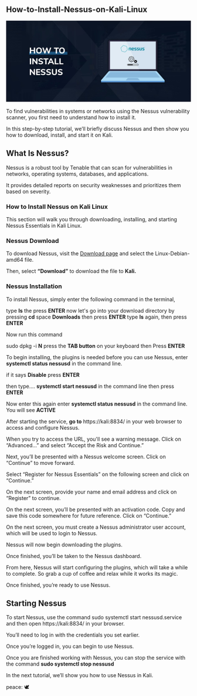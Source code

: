 <h2>How-to-Install-Nessus-on-Kali-Linux</h2>
<img src="Folder/How-to-install-Nessus-on-Kali-Linux-Windows (2).jpg">


To find vulnerabilities in systems or networks using the Nessus vulnerability scanner, you first need to understand how to install it.

In this step-by-step tutorial, we’ll briefly discuss Nessus and then show you how to download, install, and start it on  Kali.


<h2>What Is Nessus?</h2>
Nessus is a robust tool by Tenable that can scan for vulnerabilities in networks, operating systems, databases, and applications.

It provides detailed reports on security weaknesses and prioritizes them based on severity.


<h3>How to Install Nessus on Kali Linux</h3>
This section will walk you through downloading, installing, and starting Nessus Essentials in Kali Linux.

<h3>Nessus Download</h3>

To download Nessus, visit the  <a href="https://www.tenable.com/downloads/nessus">Download page</a>  and select the Linux-Debian-amd64 file.

Then, select <b>“Download”</b> to download the file to <b>Kali.</b> 




<h3>Nessus Installation</h3>

To install Nessus, simply enter the following command in the terminal, 


type <b>ls</b> the press <b>ENTER</b>
now let's go into your download directory by pressing <b>cd</b> space <b>Downloads</b> then press <b>ENTER</b>
type <b>ls</b> again, then press <b>ENTER</b>

Now run this command

sudo dpkg -i <b>N</b> press the <b>TAB button</b> on your keyboard then Press <b>ENTER</b>



To begin installing, the plugins is needed before you can use Nessus, 
enter  <b>systemctl status nessusd</b> in the command line.

if it says <b>Disable</b> press <b>ENTER</b>

then type.... <b>systemctl start nessusd</b> in the command line then press <b>ENTER</b>




Now enter this again enter  <b>systemctl status nessusd</b> in the command line.
You will see <b>ACTIVE</b>



After starting the service, <b>go to</b> https://kali:8834/ in your web browser to access and configure Nessus.

When you try to access the URL, you'll see a warning message. Click on “Advanced…” and select “Accept the Risk and Continue.”





Next, you’ll be presented with a Nessus welcome screen. Click on “Continue” to move forward.



Select “Register for Nessus Essentials” on the following screen and click on “Continue.”



On the next screen, provide your name and email address and click on “Register” to continue.


On the next screen, you’ll be presented with an activation code. Copy and save this code somewhere for future reference. Click on “Continue.”




On the next screen, you must create a Nessus administrator user account, which will be used to login to Nessus.




Nessus will now begin downloading the plugins.




Once finished, you’ll be taken to the Nessus dashboard.

From here, Nessus will start configuring the plugins, which will take a while to complete. So grab a cup of coffee and relax while it works its magic.


Once finished, you’re ready to use Nessus.

<h2>Starting Nessus</h2>
To start Nessus, use the command sudo systemctl start nessusd.service and then open https://kali:8834/ in your browser.


You’ll need to log in with the credentials you set earlier.




Once you’re logged in, you can begin to use Nessus.




Once you are finished working with Nessus, you can stop the service with the command <b>sudo systemctl stop nessusd</b>


In the next tutorial, we’ll show you how to use Nessus in Kali.

<p>peace: <span>&#x1f54a;</span>
